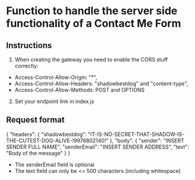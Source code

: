 # Function to handle the server side functionality of a Contact Me Form

## Instructions

1. When creating the gateway you need to enable the CORS stuff correctly: 
  - Access-Control-Allow-Origin: "*",
  - Access-Control-Allow-Headers: "shadowbestdog" and "content-type",
  - Access-Control-Allow-Methods: POST and OPTIONS  
2. Set your endpoint link in index.js

## Request format
{
  "headers": {
      "shadowbestdog": "IT-IS-NO-SECRET-THAT-SHADOW-IS-THE-CUTEST-DOG-ALIVE-!9976802140!"
  },
  "body": {
      "sender": "INSERT SENDER FULL NAME",
      "senderEmail": "INSERT SENDER ADDRESS", 
      "text": "Body of the message"
  }
}

- The senderEmail field is optional
- The text field can only be <= 500 characters (including whitespace)
